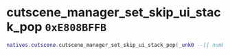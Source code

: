 # cutscene_manager_set_skip_ui_stack_pop `0xE808BFFB`

```lua
natives.cutscene.cutscene_manager_set_skip_ui_stack_pop(_unk0 --[[ number ]])
```